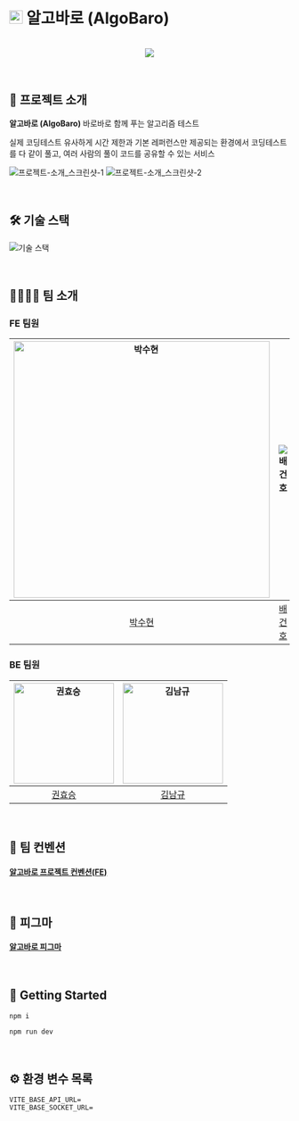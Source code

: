 # <img src="https://github.com/1e5i-Shark/algobaro-fe/assets/85001878/1efd0afa-2be0-4ba9-9dbd-be8436ccbd66" width=24px alt="logo"/>  알고바로 (AlgoBaro)



<p align="center">
  <br>
  <img src="https://github.com/1e5i-Shark/algobaro-fe/assets/85001878/211b4dc8-a61c-40c1-a9ce-f84f3e1d3ae9">
  <br>
</p>

<br>

## 🔎 프로젝트 소개
**알고바로 (AlgoBaro)**
바로바로 함께 푸는 알고리즘 테스트

실제 코딩테스트 유사하게 시간 제한과 기본 레퍼런스만 제공되는 환경에서 코딩테스트를 다 같이 풀고, 여러 사람의 풀이 코드를 공유할 수 있는 서비스

![프로젝트-소개_스크린샷-1](https://github.com/1e5i-Shark/algobaro-fe/assets/85001878/899fefdd-85b3-416c-91b2-36478e159953)
![프로젝트-소개_스크린샷-2](https://github.com/1e5i-Shark/algobaro-fe/assets/85001878/a7acbada-568c-4b5e-a2ee-b2436ab3f500)



<br>

## 🛠️ 기술 스택
![기술 스택](https://github.com/1e5i-Shark/algobaro-fe/assets/85001878/59882823-8d06-4c33-b396-16c967558870)

<br>

## 👨‍👩‍👦‍👦 팀 소개
### FE 팀원
| <img src="https://avatars.githubusercontent.com/u/55135881?v=4" width=460px alt="박수현"/> | ![배건호](https://avatars.githubusercontent.com/u/85001878?v=4) | ![신수영](https://avatars.githubusercontent.com/u/124686011?v=4) | ![조익준](https://github.com/1e5i-Shark/algobaro-fe/assets/85001878/af02e261-a984-4ff0-b2b9-91944001bf50) |
|:-:|:-:|:-:|:-:|
| [박수현](https://github.com/pySoo) | [배건호](https://github.com/meowTarae) | [신수영](https://github.com/joyswim) | [조익준](https://github.com/harry7435) |

### BE 팀원
| <img src="https://github.com/1e5i-Shark/algobaro-fe/assets/85001878/b26873b2-8dd0-4a33-bedc-d5d828505922" width=180px alt="권효승"/>  | <img src="https://avatars.githubusercontent.com/u/87390396?v=4" width=180px alt="김남규"/> |
|:-:|:-:|
| [권효승](https://github.com/hyoguoo) | [김남규](https://github.com/GiHoo) |


<br>

## 📜 팀 컨벤션
#### [알고바로 프로젝트 컨벤션(FE)](https://www.notion.so/prgrms/FE-e59d2b2625274a69ae73260fe7fb76cf)

<br>

## 🎨 피그마
#### [알고바로 피그마](https://www.figma.com/file/zQ3Ehi4gvGzjZE0iU0gSEH/%EC%95%8C%EA%B3%A0%EB%B0%94%EB%A1%9C-%ED%94%84%EB%A1%9C%ED%86%A0%ED%83%80%EC%9E%85-%ED%94%BC%EA%B7%B8%EB%A7%88?type=design&node-id=0%3A1&mode=design&t=xLEkWwHicN3qT4jm-1)

<br>

## 🚀 Getting Started

```bash
npm i
```

```
npm run dev
```

<br>

## ⚙️ 환경 변수 목록
```
VITE_BASE_API_URL=
VITE_BASE_SOCKET_URL=
```

